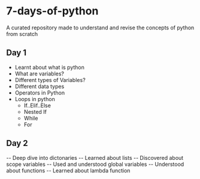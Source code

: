 # 7-days-of-python
A curated repository made to understand and revise the concepts of python from scratch


## Day 1
- Learnt about what is python
- What are variables?
- Different types of Variables?
- Different data types
- Operators in Python
- Loops in python 
  - If..Elif..Else
  - Nested If
  - While
  - For
  
## Day 2
-- Deep dive into dictonaries
-- Learned about lists
-- Discovered about scope variables
-- Used and understood global variables
-- Understood about functions
-- Learned about lambda function
